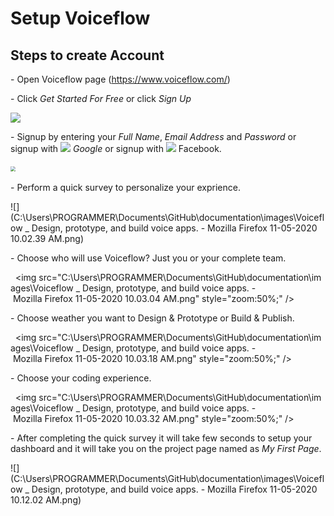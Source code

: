 # Setup Voiceflow


## Steps to create Account


\- Open Voiceflow page (https://www.voiceflow.com/)



\- Click *_Get Started For Free_* or click *_Sign Up_* 



![](https://imgur.com/aciCWvk)



\- Signup by entering your *_Full Name_*, *_Email Address_* and *_Password_* or signup with ![](C:\Users\PROGRAMMER\Documents\GitHub\documentation\images\icons8-google-48.png) *_Google_* or signup with ![](C:\Users\PROGRAMMER\Documents\GitHub\documentation\images\icons8-facebook-48.png) Facebook.



​                               <img src="C:\Users\PROGRAMMER\Documents\GitHub\documentation\images\Voiceflow _ Design, prototype, and build voice apps. - Mozilla Firefox 11-05-2020 10.01.24 AM.png" style="zoom:50%;" />  



\- Perform a quick survey to personalize your exprience.



 ![](C:\Users\PROGRAMMER\Documents\GitHub\documentation\images\Voiceflow _ Design, prototype, and build voice apps. - Mozilla Firefox 11-05-2020 10.02.39 AM.png)



\- Choose who will use Voiceflow? Just you or your complete team.



  <img src="C:\Users\PROGRAMMER\Documents\GitHub\documentation\images\Voiceflow _ Design, prototype, and build voice apps. - Mozilla Firefox 11-05-2020 10.03.04 AM.png" style="zoom:50%;" />



\- Choose weather you want to Design & Prototype or Build & Publish.



  <img src="C:\Users\PROGRAMMER\Documents\GitHub\documentation\images\Voiceflow _ Design, prototype, and build voice apps. - Mozilla Firefox 11-05-2020 10.03.18 AM.png" style="zoom:50%;" />



\- Choose your coding experience.



  <img src="C:\Users\PROGRAMMER\Documents\GitHub\documentation\images\Voiceflow _ Design, prototype, and build voice apps. - Mozilla Firefox 11-05-2020 10.03.32 AM.png" style="zoom:50%;" />



\- After completing the quick survey it will take few seconds to setup your dashboard and it will take you on the project page named as *_My First Page_*.



 ![](C:\Users\PROGRAMMER\Documents\GitHub\documentation\images\Voiceflow _ Design, prototype, and build voice apps. - Mozilla Firefox 11-05-2020 10.12.02 AM.png)



 